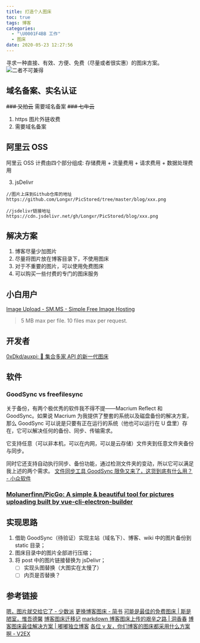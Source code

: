 ```yaml
---
title: 打造个人图床
toc: true
tags: 博客
categories:
  - "\U0001F4BB 工作"
  - 图床
date: 2020-05-23 12:27:56
---
```


寻求一种直接、有效、方便、免费（尽量或者很实惠）的图床方案。
![二者不可兼得](/images/20180915163013.gif)

## 域名备案、实名认证

~~### 又拍云~~
需要域名备案
~~### 七牛云~~
1. https 图片外链收费
2. 需要域名备案

## 阿里云 OSS

阿里云 OSS 计费由四个部分组成: 存储费用 + 流量费用 + 请求费用 + 数据处理费用

3. jsDelivr
```plain
//图片上床到Github仓库的地址
https://github.com/Longxr/PicStored/tree/master/blog/xxx.png

//jsdelivr链接地址
https://cdn.jsdelivr.net/gh/Longxr/PicStored/blog/xxx.png

```
## 解决方案
1. 博客尽量少加图片
2. 尽量将图片放在博客目录下，不使用图床
3. 对于不重要的图片，可以使用免费图床
4. 可以购买一些付费的专门的图床服务
## 小白用户

[Image Upload - SM.MS - Simple Free Image Hosting](https://sm.ms/)
> 5 MB max per file. 10 files max per request.

## 开发者
[0xDkd/auxpi: 🍭 集合多家 API 的新一代图床](https://github.com/0xDkd/auxpi)

## 软件

### GoodSync vs freefilesync
关于备份，有两个极优秀的软件我不得不提——Macrium Reflect 和 GoodSync。如果说 Macrium 为我提供了整套的系统以及磁盘备份的解决方案，那么 GoodSync 可以说是只要有正在运行的系统（他也可以运行在 U 盘里）存在，它可以解决任何的备份、同步、传输需求。

它支持任意（可以非本机，可以在内网，可以是云存储）文件夹到任意文件夹备份与同步。

同时它还支持自动执行同步、备份功能，通过检测文件夹的变动，所以它可以满足我上述的两个需求。
[文件同步工具 GoodSync 限免又来了，这货到底有什么用？ - 小众软件](https://www.appinn.com/goodsync-2019/)

### [Molunerfinn/PicGo: A simple & beautiful tool for pictures uploading built by vue-cli-electron-builder](https://github.com/Molunerfinn/PicGo)

## 实现思路
1. 借助 GoodSync（待验证）实现主站（域名下）、博客、wiki 中的图片备份到 static 目录；
2. 图床目录中的图片全部进行压缩；
3. 将 post 中的图片链接替换为 jsDelivr；
	- [ ] 实现头图替换（大图实在太慢了）
	- [ ] 内页是否替换？

## 参考链接
[嗯，图片就交给它了 - 少数派](https://sspai.com/post/40499)
[更换博客图床 - 简书](https://www.jianshu.com/p/2b14396a6eb2)
[可能是最佳的免费图床 | 斯是陋室，惟吾德馨](https://yi-yun.github.io/%E5%9B%BE%E5%BA%8A%E7%9A%84%E9%80%89%E6%8B%A9/)
[博客图床迁移记](https://glumes.com/post/life/blog-image-migrate/)
[markdown 博客图床上传的艰辛之路 | 洞香春](https://wdd.js.org/the-hard-way-of-markdown-insert-images.html)
[博客图床最佳解决方案 | 嘟嘟独立博客](http://tengj.top/2019/08/18/tuchuang/)
[各位 v 友，你们博客的图床都采用什么方案啊 - V2EX](https://v2ex.com/t/551634)
